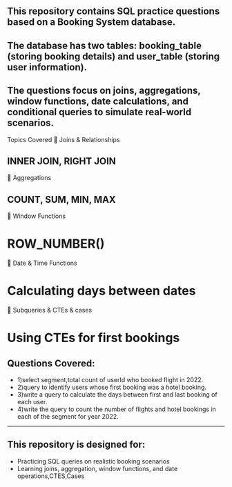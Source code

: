 ## This repository contains SQL practice questions based on a Booking System database.
## The database has two tables: booking_table (storing booking details) and user_table (storing user information).

## The questions focus on joins, aggregations, window functions, date calculations, and conditional queries to simulate real-world scenarios.

Topics Covered
🔹 Joins & Relationships
## INNER JOIN, RIGHT JOIN

🔹 Aggregations
## COUNT, SUM, MIN, MAX

🔹 Window Functions
# ROW_NUMBER()

🔹 Date & Time Functions
# Calculating days between dates

🔹 Subqueries & CTEs & cases
# Using CTEs for first bookings

## Questions Covered:
 - 1)select segment,total count of userId who booked flight in 2022.
 - 2)query to identify users whose first booking was a hotel booking.
 - 3)write a query to calculate the days between first and last booking of each user.
 - 4)write the query to count the number of flights and hotel bookings in each of the segment for year 2022.


-----------
## This repository is designed for:
- Practicing SQL queries on realistic booking scenarios
- Learning joins, aggregation, window functions, and date operations,CTES,Cases
